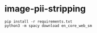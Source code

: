 # image-pii-stripping

```
pip install -r requirements.txt
python3 -m spacy download en_core_web_sm
```

